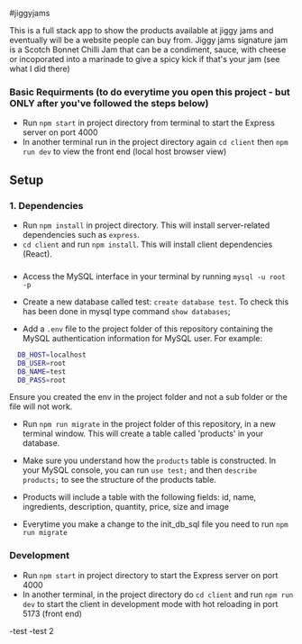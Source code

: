 #jiggyjams

This is a full stack app to show the products available at jiggy jams and eventually will be a website people can buy from. Jiggy jams signature jam is a Scotch Bonnet Chilli Jam that can be a condiment, sauce, with cheese or incoporated into a marinade to give a spicy kick if that's your jam (see what I did there)

### Basic Requirments (to do everytime you open this project - but ONLY after you've followed the steps below)

- Run `npm start` in project directory from terminal to start the Express server on port 4000
- In another terminal run in the project directory again `cd client` then `npm run dev` to view the front end (local host browser view)

## Setup

### 1. Dependencies

- Run `npm install` in project directory. This will install server-related dependencies such as `express`.
- `cd client` and run `npm install`. This will install client dependencies (React).

###

- Access the MySQL interface in your terminal by running `mysql -u root -p`
- Create a new database called test: `create database test`. To check this has been done in mysql type command `show databases`;

- Add a `.env` file to the project folder of this repository containing the MySQL authentication information for MySQL user. For example:

```bash
  DB_HOST=localhost
  DB_USER=root
  DB_NAME=test
  DB_PASS=root
```

Ensure you created the env in the project folder and not a sub folder or the file will not work.

- Run `npm run migrate` in the project folder of this repository, in a new terminal window. This will create a table called 'products' in your database.

- Make sure you understand how the `products` table is constructed. In your MySQL console, you can run `use test;` and then `describe products;` to see the structure of the products table.

- Products will include a table with the following fields: id, name, ingredients, description, quantity, price, size and image

- Everytime you make a change to the init_db_sql file you need to run `npm run migrate`

### Development

- Run `npm start` in project directory to start the Express server on port 4000
- In another terminal, in the project directory do `cd client` and run `npm run dev` to start the client in development mode with hot reloading in port 5173 (front end)

-test
-test 2
